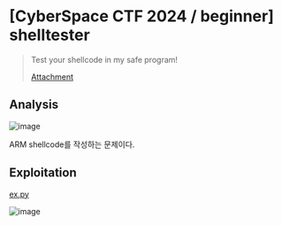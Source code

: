 # [CyberSpace CTF 2024 / beginner] shelltester

> Test your shellcode in my safe program!
>
> [Attachment](./attachment)

## Analysis

![image](https://github.com/user-attachments/assets/1f93d714-3da6-4226-9519-4bfb59d52fe8)

ARM shellcode를 작성하는 문제이다.

## Exploitation

[ex.py](./ex.py)

![image](https://github.com/user-attachments/assets/0e94b8af-8a5f-4332-b987-d7f772f89282)
